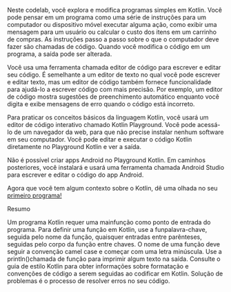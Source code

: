 Neste codelab, você explora e modifica programas simples em Kotlin. Você pode pensar em um programa como uma série de instruções para um computador ou dispositivo móvel executar alguma ação, como exibir uma mensagem para um usuário ou calcular o custo dos itens em um carrinho de compras. As instruções passo a passo sobre o que o computador deve fazer são chamadas de código. Quando você modifica o código em um programa, a saída pode ser alterada.

Você usa uma ferramenta chamada editor de código para escrever e editar seu código. É semelhante a um editor de texto no qual você pode escrever e editar texto, mas um editor de código também fornece funcionalidade para ajudá-lo a escrever código com mais precisão. Por exemplo, um editor de código mostra sugestões de preenchimento automático enquanto você digita e exibe mensagens de erro quando o código está incorreto.

Para praticar os conceitos básicos da linguagem Kotlin, você usará um editor de código interativo chamado Kotlin Playground. Você pode acessá-lo de um navegador da web, para que não precise instalar nenhum software em seu computador. Você pode editar e executar o código Kotlin diretamente no Playground Kotlin e ver a saída.

Não é possível criar apps Android no Playground Kotlin. Em caminhos posteriores, você instalará e usará uma ferramenta chamada Android Studio para escrever e editar o código do app Android.

Agora que você tem algum contexto sobre o Kotlin, dê uma olhada no seu [primeiro programa!](https://github.com/octoelli/codelab/blob/main/introducao/Hello_world.kt)

Resumo

Um programa Kotlin requer uma mainfunção como ponto de entrada do programa.
Para definir uma função em Kotlin, use a funpalavra-chave, seguida pelo nome da função, quaisquer entradas entre parênteses, seguidas pelo corpo da função entre chaves.
O nome de uma função deve seguir a convenção camel case e começar com uma letra minúscula.
Use a println()chamada de função para imprimir algum texto na saída.
Consulte o guia de estilo Kotlin para obter informações sobre formatação e convenções de código a serem seguidas ao codificar em Kotlin.
Solução de problemas é o processo de resolver erros no seu código.
